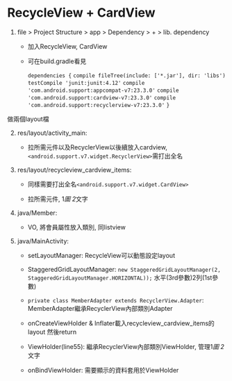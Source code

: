 # RecycleView + CardView

1. file > Project Structure > app > Dependency > + > lib. dependency

	- 加入RecycleView, CardView

	- 可在build.gradle看見

		`dependencies {`
	    `compile fileTree(include: ['*.jar'], dir: 'libs')`
	    `testCompile 'junit:junit:4.12'`
	    `compile 'com.android.support:appcompat-v7:23.3.0'`
	    `compile 'com.android.support:cardview-v7:23.3.0'`
	    `compile 'com.android.support:recyclerview-v7:23.3.0'`
		`}`

做兩個layout檔

2. res/layout/activity_main:

	- 拉所需元件以及RecyclerView以後續放入cardview, `<android.support.v7.widget.RecyclerView>`需打出全名

3. res/layout/recycleview_cardview_items:

	- 同樣需要打出全名`<android.support.v7.widget.CardView>`

	- 拉所需元件, 1*圖 2*文字

4. java/Member:

	- VO, 將會員屬性放入類別, 同listview

5. java/MainActivity:

	- setLayoutManager: RecycleView可以動態設定layout

	- StaggeredGridLayoutManager: `new StaggeredGridLayoutManager(2, StaggeredGridLayoutManager.HORIZONTAL));` 水平(3rd參數)2列(1st參數)

	- `private class MemberAdapter extends RecyclerView.Adapter`: MemberAdapter繼承RecyclerView內部類別Adapter

	- onCreateViewHolder & Inflater載入recycleview_cardview_items的layout 然後return

	- ViewHolder(line55): 繼承RecyclerView內部類別ViewHolder, 管理1*圖 2*文字

	- onBindViewHolder: 需要顯示的資料套用於ViewHolder